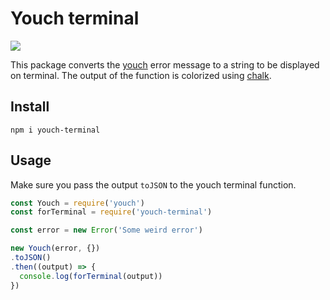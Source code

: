 # Youch terminal

![](http://res.cloudinary.com/adonisjs/image/upload/q_100/v1516380527/youch-terminal_n4lkcc.png)

This package converts the [youch](https://npmjs.com/package/youch) error message to a string to be displayed on terminal. The output of the function is colorized using [chalk](https://npmjs.com/package/chalk).

## Install
```
npm i youch-terminal
```

## Usage
Make sure you pass the output `toJSON` to the youch terminal function.

```js
const Youch = require('youch')
const forTerminal = require('youch-terminal')

const error = new Error('Some weird error')

new Youch(error, {})
.toJSON()
.then((output) => {
  console.log(forTerminal(output))
})
```
